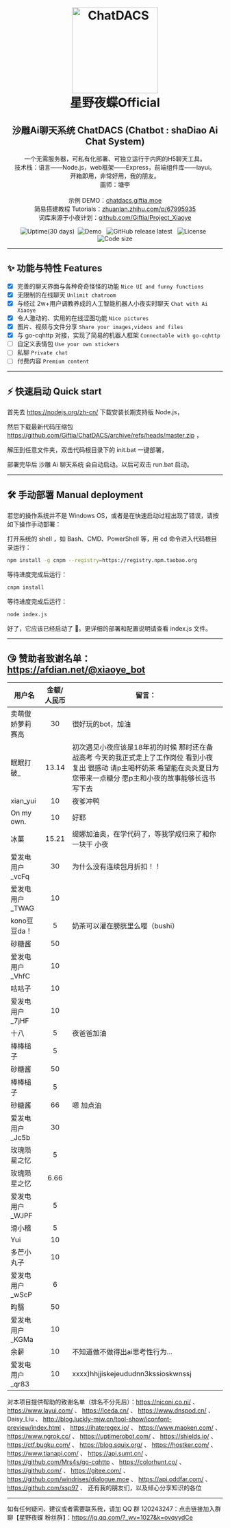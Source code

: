 <h1 align="center">
  <img src="https://repository-images.githubusercontent.com/171253757/27be1b16-8dbb-41ba-90b5-4b28157f3def" width="200" height="200" alt="ChatDACS"/><br/>
  星野夜蝶Official<br/>
</h1>
<h2 align="center">沙雕Ai聊天系统 ChatDACS (Chatbot : shaDiao Ai Chat System)</h2>
<p align="center">
一个无需服务器，可私有化部署、可独立运行于内网的H5聊天工具。<br/>
技术栈：语言——Node.js，web框架——Express，前端组件库——layui。<br/>
开箱即用，非常好用，我的朋友。<br/>
画师：塘李<br/>
<br/>
示例 DEMO：<a href="http://chatdacs.giftia.moe/" target="_blank">chatdacs.giftia.moe</a><br/>
简易搭建教程 Tutorials：<a href="https://zhuanlan.zhihu.com/p/67995935" target="_blank">zhuanlan.zhihu.com/p/67995935</a><br/>
词库来源于小夜计划：<a href="https://github.com/Giftia/Project_Xiaoye" target="_blank">github.com/Giftia/Project_Xiaoye</a>
</p>
  <p align="center">
  <img src="https://img.shields.io/uptimerobot/ratio/m783632550-7da46d24226cb151b978c810?style=for-the-badge" alt="Uptime(30 days)" />&nbsp;
  <img src="https://img.shields.io/website?label=demo&style=for-the-badge&up_message=online&url=http://chatdacs.giftia.moe/" alt="Demo" />
  &nbsp;
  <img src="https://img.shields.io/github/v/release/Giftia/ChatDACS?style=for-the-badge" alt="GitHub release latest" />
  &nbsp;
  <img src="https://img.shields.io/github/license/Giftia/ChatDACS?style=for-the-badge" alt="License" />
  &nbsp;
  <img src="https://img.shields.io/github/languages/code-size/Giftia/ChatDACS?style=for-the-badge" alt="Code size" />
  </p>

---

## ✨ 功能与特性 Features

- [x] 完善的聊天界面与各种奇奇怪怪的功能 `Nice UI and funny functions`
- [x] 无限制的在线聊天 `Unlimit chatroom`
- [x] 与经过 2w+用户调教养成的人工智能机器人小夜实时聊天 `Chat with Ai Xiaoye`
- [x] 令人激动的、实用的在线涩图功能 `Nice pictures`
- [x] 图片、视频与文件分享 `Share your images,videos and files`
- [x] 与 go-cqhttp 对接，实现了简易的机器人框架 `Connectable with go-cqhttp`
- [ ] 自定义表情包 `Use your own stickers`
- [ ] 私聊 `Private chat`
- [ ] 付费内容 `Premium content`

---

## ⚡️ 快速启动 Quick start

首先去 https://nodejs.org/zh-cn/ 下载安装长期支持版 Node.js，

然后下载最新代码压缩包 https://github.com/Giftia/ChatDACS/archive/refs/heads/master.zip ，

解压到任意文件夹，双击代码根目录下的 init.bat 一键部署，

部署完毕后 沙雕 Ai 聊天系统 会自动启动。以后可双击 run.bat 启动。

---

## 🛠 手动部署 Manual deployment

若您的操作系统并不是 Windows OS，或者是在快速启动过程出现了错误，请按如下操作手动部署：

打开系统的 shell ，如 Bash、CMD、PowerShell 等，用 cd 命令进入代码根目录运行：

```bash
npm install -g cnpm --registry=https://registry.npm.taobao.org
```

等待进度完成后运行：

```bash
cnpm install
```

等待进度完成后运行：

```bash
node index.js
```

好了，它应该已经启动了 🎉。更详细的部署和配置说明请查看 index.js 文件。

---

## 😘 赞助者致谢名单：https://afdian.net/@xiaoye_bot

|  用户名   | 金额/人民币  |  留言：  |
|  ----  | :----:  | ----  |
| 卖萌傲娇萝莉赛高  | 30 | 很好玩的bot，加油|
| 眠眠打破_  | 13.14 | 初次遇见小夜应该是18年初的时候 那时还在备战高考 今天的我正式走上了工作岗位 看到小夜复出 很感动 请p主喝杯奶茶 希望能在炎炎夏日为您带来一点糖分 愿p主和小夜的故事能够长远书写下去 |
| xian_yui  | 10 | 夜爹冲鸭 |
| On my own.  | 10 | 好耶 |
| 冰菓  | 15.21 | 缇娜加油奥，在学代码了，等我学成归来了和你一块干  小夜 |
| 爱发电用户_vcFq  | 30 | 为什么没有连续包月折扣！！ |
| 爱发电用户_TWAG  | 10 |
| kono豆豆da！  | 5 | 奶茶可以灌在膀胱里么嘤（bushi） |
| 砂糖酱  | 50 |
| 爱发电用户_VhfC  | 10 |
| 咕咕子  | 10 |
| 爱发电用户_7jHF  | 10 |
| 十八  | 5 | 夜爸爸加油 |
| 棒棒槌子  | 5 |
| 砂糖酱  | 50 |
| 棒棒槌子  | 5 |
| 砂糖酱  | 66 | 嗯 加点油 |
| 爱发电用户_Jc5b  | 30 |
| 玫瑰陨星之忆  | 5 |
| 玫瑰陨星之忆  | 6.66 |
| 爱发电用户_WJPF  | 5 |
| 滑小稽  | 5 |
| Yui  | 10 |
| 多芒小丸子  | 10 |
| 爱发电用户_wScP  | 6 |
| 昀翳  | 50 |
| 爱发电用户_KGMa  | 10 |
| 余薪  | 10 | 不知道做不做得出ai思考性行为... |
| 爱发电用户_qr83  | 10 | xxxx)hhjjiskejeududnn3kssioskwnssj |

对本项目提供帮助的致谢名单（排名不分先后）：https://niconi.co.ni/  、 https://www.layui.com/  、 https://lceda.cn/  、 https://www.dnspod.cn/  、 Daisy_Liu  、 http://blog.luckly-mjw.cn/tool-show/iconfont-preview/index.html  、 https://ihateregex.io/  、 https://www.maoken.com/  、 https://www.ngrok.cc/  、 https://uptimerobot.com/  、 https://shields.io/  、 https://ctf.bugku.com/  、 https://blog.squix.org/  、 https://hostker.com/  、 https://www.tianapi.com/  、 https://api.sumt.cn/  、 https://github.com/Mrs4s/go-cqhttp  、 https://colorhunt.co/  、 https://github.com/  、 https://gitee.com/  、 https://github.com/windrises/dialogue.moe  、 https://api.oddfar.com/ 、 https://github.com/ssp97 、 还有我的朋友们，以及倾心分享知识的各位

---

如有任何疑问、建议或者需要联系我，请加 QQ 群 120243247：点击链接加入群聊【星野夜蝶 粉丝群】：https://jq.qq.com/?_wv=1027&k=ovqyydCe
